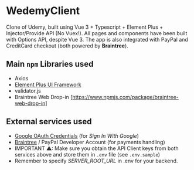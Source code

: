 # WedemyClient

Clone of Udemy, built using Vue 3 + Typescript + Element Plus + Injector/Provide API (No Vuex!). All pages and components have been built with Options API, despite Vue 3. The app is also integrated with PayPal and CreditCard checkout (both powered by **Braintree**).

## Main `npm` Libraries used

- Axios
- [Element Plus UI Framework](https://element-plus.org/en-US/)
- validator.js
- Braintree Web Drop-in [https://www.npmjs.com/package/braintree-web-drop-in]

## External services used
- [Google OAuth Credentials](https://console.developers.google.com/apis/credentials) (for _Sign In With Google_)
- [Braintree](https://developer.paypal.com/braintree/docs) / PayPal Developer Account (for payments handling)
- IMPORTANT ⚠: Make sure you obtain the API Client keys from both services above and store them in `.env` file (see `.env.sample`)
- Remember to specify *SERVER_ROOT_URL* in .env for your backend.
